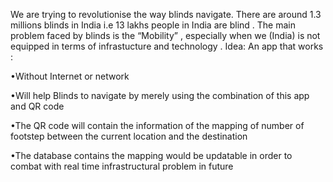 We are trying to revolutionise the way blinds navigate. There are around 1.3 millions blinds in India  i.e 13 lakhs people in India are blind . The main problem faced by blinds is the “Mobility” , especially when we (India)  is not equipped in terms of infrastucture and technology .
Idea: An app that works :

•Without Internet or network 

•Will help Blinds to navigate by merely using the combination of this app and QR code 

•The QR code will contain the information of the mapping of number of footstep between the current location and the destination 

•The database contains the mapping would be updatable in order to combat with real time infrastructural problem in future

